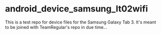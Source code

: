 android_device_samsung_lt02wifi
===============================

This is a test repo for device files for the Samsung Galaxy Tab 3. It's meant to be joined with TeamRegular's repo in due time...
